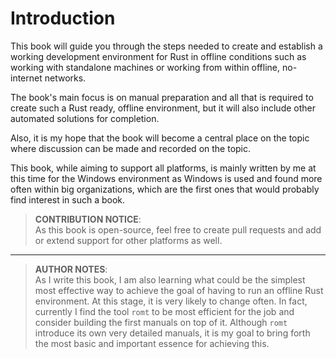 # Introduction

This book will guide you through the steps needed to create and establish a working
development environment for Rust in offline conditions such as working with standalone machines or working from within offline, no-internet networks.

The book's main focus is on manual preparation and all that is required to create such a Rust ready,  offline environment, but it will also include other automated solutions for completion.

Also, it is my hope that the book will become a central place on the topic where discussion can be made and recorded on the topic.

This book, while aiming to support all platforms, is mainly written by me at this time for the Windows environment as Windows is used and found more often within big organizations, which are the first ones that would probably find interest in such a book.

> **CONTRIBUTION NOTICE**:  
> As this book is open-source, feel free to create pull requests and add or extend support
> for other platforms as well.

---

> **AUTHOR NOTES**:  
> As I write this book, I am also learning what could be the simplest most effective way to achieve the goal of having to run an offline Rust environment. At this stage, it is very likely to change often. In fact, currently I find the tool `romt` to be most efficient for the job and consider building the first manuals on top of it. Although `romt` introduce its own very detailed manuals, it is my goal to bring forth the most basic and important essence for achieving this.  

